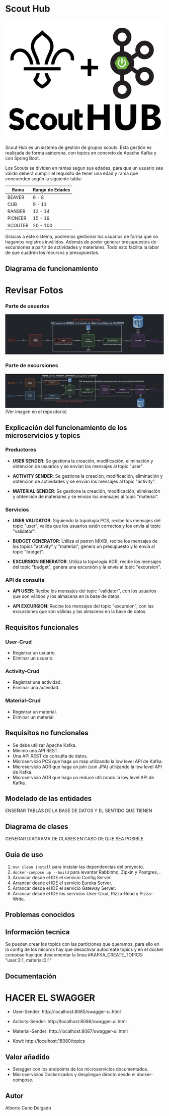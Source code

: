# Scout Hub

![ScoutHUB LOGO](scout-hub.png)

Scout Hub es un sistema de gestión de grupos scouts. Esta gestión es realizada
de forma asíncrona, con topics en concreto de Apache Kafka y con Spring Boot.

Los Scouts se dividen en ramas segun sus edades, para que un usuario sea 
válido deberá cumplir el requisito de tener una edad y rama que concuerden 
según la siguiente tabla:

| Rama    | Rango de Edades |
|---------|-----------------|
| BEAVER  | 6 - 8           |
| CUB     | 9 - 11          |
| RANGER  | 12 - 14         |
| PIONEER | 15 - 19         |
| SCOUTER | 20 - 100        |

Gracias a este sistema, podremos gestionar los usuarios de forma que no
hagamos registros inválidos. Además de poder generar presupuestos de
excursiones a partir de actividades y materiales. Todo esto facilita la labor de
que cuadren los recursos y presupuestos.

## Diagrama de funcionamiento

# Revisar Fotos

### Parte de usuarios

![User-Diagram](user-diagram.png)

### Parte de excursiones

![Excursion-Diagram](excursion-diagram.png)
(Ver imagen en el repositorio)

## Explicación del funcionamiento de los microservicios y topics

### Productores

- **USER SENDER**: Se gestiona la creación, modificación, eliminación y obtención de usuarios y se envían los mensajes
  al
  topic "user".

- **ACTIVITY SENDER**: Se gestiona la creación, modificación, eliminación y obtención de actividades y se envían los
  mensajes al topic "activity".

- **MATERIAL SENDER**: Se gestiona la creación, modificación, eliminación y obtención de materiales y se envían los
  mensajes al topic "material".

### Servicios

- **USER VALIDATOR**: Siguiendo la topología PCS, recibe los mensajes del topic "user", valida que los usuarios estén
  correctos y los envía al topic "validator".

- **BUDGET GENERATOR**: Utiliza el patron MIXBI, recibe los mensajes de los topics "activity" y "material", genera un
  presupuesto y lo envía al topic "budget".

- **EXCURSION GENERATOR**: Utiliza la topología AGR, recibe los mensajes del topic "budget", genera una excursión y la
  envía al topic "excursion".

### API de consulta

- **API USER**: Recibe los mensajes del topic "validator", con los usuarios que son válidos y los almacena en la base de
  datos.

- **API EXCURSION**: Recibe los mensajes del topic "excursion", con las excursiones que son válidas y las almacena en la
  base de datos.

## Requisitos funcionales

### User-Crud

- Registrar un usuario.
- Eliminar un usuario.

### Activity-Crud

- Registrar una actividad.
- Eliminar una actividad.

### Material-Crud

- Registrar un material.
- Eliminar un material.

## Requisitos no funcionales

- Se debe utilizar Apache Kafka.
- Mínimo una API REST.
- Una API REST de consulta de datos.
- Microservicio PCS que haga un map utilizando la low level API de Kafka.
- Microservicio AGR que haga un join (con JPA) utilizando la low level API de Kafka.
- Microservicio AGR que haga un reduce utilizando la low level API de Kafka.

## Modelado de las entidades

ENSEÑAR TABLAS DE LA BASE DE DATOS Y EL SENTIDO QUE TIENEN

## Diagrama de clases

GENERAR DIAGRAMA DE CLASES EN CASO DE QUE SEA POSIBLE

## Guía de uso

1. ``mvn clean install`` para instalar las dependencias del proyecto.
2. ``docker-compose up --build`` para levantar Rabbitmq, Zipkin y Postgres, .
3. Arrancar desde el IDE el servicio Config Server.
4. Arrancar desde el IDE el servicio Eureka Server.
5. Arrancar desde el IDE el servicio Gateway Server.
6. Arrancar desde el IDE los servicios User-Crud, Pizza-Read y Pizza-Write.

## Problemas conocidos

## Información tecnica

Se pueden crear los topics con las particiones que queramos, para ello en la config de los micoros hay que desactivar
autocreate topics y en el docker compose hay que descomentar la linea #KAFKA_CREATE_TOPICS: "user:3:1, material:3:1"

## Documentación

# HACER EL SWAGGER

- User-Sender: http://localhost:8085/swagger-ui.html
- Activity-Sender: http://localhost:8086/swagger-ui.html
- Material-Sender: http://localhost:8087/swagger-ui.html

- Kowl: http://localhost:18080/topics

## Valor añadido

- Swagger con los endpoints de los microservicios documentados.
- Microservicios Dockerizados y despliegue directo desde el docker-compose.

## Autor

Alberto Cano Delgado

